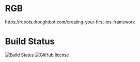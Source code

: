 # RGB

<https://robots.thoughtbot.com/creating-your-first-ios-framework>

# Build Status
[![Build Status](https://travis-ci.org/schurik/RGB.svg?branch=master)](https://travis-ci.org/schurik/RGB)
[![GitHub license](https://img.shields.io/badge/license-MIT-blue.svg)](https://raw.githubusercontent.com/schurik/RGB/master/LICENSE)
